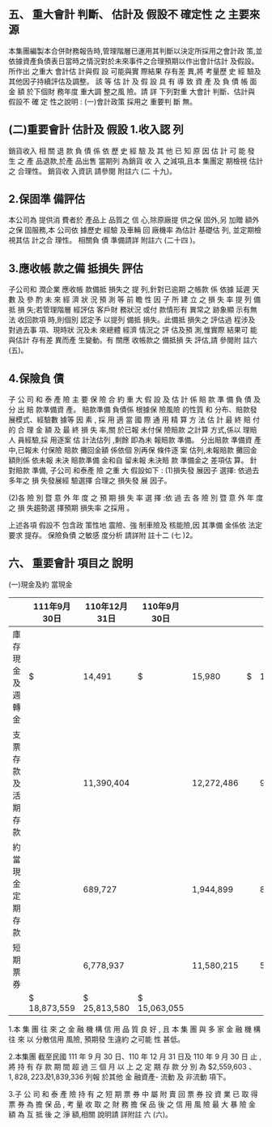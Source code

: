 
## 五、 重大會計 判斷、 估計及 假設不 確定性 之 主要來源

本集團編製本合併財務報告時,管理階層已運用其判斷以決定所採用之會計政 策,並依據資產負債表日當時之情況對於未來事件之合理預期以作出會計估計 及假設。所作出 之重大 會計估 計與假 設 可能與實 際結果 存有差 異,將 考量歷 史 經 驗及其他因子持續評估及調整。 該 等 估 計 及 假 設 具 有 導 致 資 產 及 負 債 帳 面 金 額 於下個財 務年度 重大調 整之風 險。請 詳 下列對重 大會計 判斷、估計與 假設不 確 定 性之說明 : (一)會計政策 採用之 重要判 斷 無。

## (二)重要會計 估計及 假設 1.收入認 列

銷貨收入 相 關 退 款 負 債 係 依 歷 史 經 驗 及 其 他 已 知 原 因 估 計 可 能 發 生 之 產 品退款,於產 品出售 當期列 為銷貨 收 入 之減項,且本 集團定 期檢視 估計之 合理性。 銷貨收 入資訊 請參閱 附註六 (二 十九)。

## 2.保固準 備評估

本公司為 提供消 費者於 產品上 品質之 信 心,除原廠提 供之保 固外,另 加贈 額外之保 固服務,本 公司依 據歷史 經驗 及車輛 回 廠機率 為估計 基礎估 列, 並定期檢 視其估 計之合 理性。 相關負 債 準備請詳 附註六 (二十四 )。

## 3.應收帳 款之備 抵損失 評估

子公司和 潤企業 應收帳 款備抵 損失之 提 列,針對已逾期 之帳款 係 依據 延遲 天 數 及 參 酌 未 來 經 濟 狀 況 預 測 等 前 瞻 性 因 子 所 建 立 之 損 失 率 提 列 備 抵 損 失;若管理階層 經評估 客戶財 務狀況 或付 款情形有 異常之 跡象顯 示有無 法 收回款項 時,則個別 認定予 以提列 備抵 損失。此備抵 損失之 評估過 程涉及 對過去事 項、現時狀 況及未 來總體 經濟 情況之 評 估及預 測,惟實際 結果可 能與估計 存有差 異而產 生變動。有 關應 收帳款之 備抵損 失 評估,請 參閱附 註六(五)。

## 4.保險負 債

子 公 司 和 泰 產 險 主 要 保 險 合 約 重 大 假 設 及 估 計 係 賠 款 準 備 負 債 及 分 出 賠 款準備資 產。 賠款準備 負債係 根據保 險風險 的性質 和 分布、賠款發 展模式、經驗數 據等 因 素 , 採 用 適 當 國 際 通 用 精 算 方 法 估 計 最 終 賠 付 的 合 理 金 額 及 最 終 損 失 率,關 於已報 未付保 險賠款 之計算 方式,係以 理賠人 員經驗,採 用逐案 估 計法估列 ,剩餘 即為未 報賠款 準備。 分出賠款 準備資 產中,已報未 付保險 賠款 攤回金額 係依個 別再保 條件逐 案 估列,未報賠款 攤回金 額則係 依未報 未決 賠款準備 金和自 留未報 未決賠 款 準備金之 差項估 算。 針對賠款 準備, 子公司 和泰產 險 之重 大 假設如下 : (1)損失發 展因子 選擇: 依過去 多年之 損 失發展經 驗選擇 合理之 損失發 展 因子。

(2)各 險 別 暨 意 外 年 度 之 預 期 損 失 率 選 擇 :依 過 去 各 險 別 暨 意 外 年 度 之 損 失趨勢選 擇預期 損失率 之採用 。

上述各項 假設不 包含政 策性地 震險、強 制車險及 核能險,因 其準備 金係依 法定要求 提存。 保險負債 之敏感 度分析 請詳附 註十二 (七 )2。

## 六、 重要會計 項目之 說明

(一)現金及約 當現金

|                    | 111年9月30日   | 110年12月31日   | 110年9月30日   |            |    |           |
|--------------------|----------------|-----------------|----------------|------------|----|-----------|
| 庫存現金及週轉金   | $              | 14,491          | $              | 15,980     | $  | 13,299    |
| 支票存款及活期存款 |                | 11,390,404      |                | 12,272,486 |    | 9,025,661 |
| 約當現金  定期存款 |                | 689,727         |                | 1,944,899  |    | 811,744   |
| 短期票券           |                | 6,778,937       |                | 11,580,215 |    | 5,212,351 |
|                    | $ 18,873,559   | $ 25,813,580    | $ 15,063,055   |            |    |           |

1.本 集 團 往 來 之 金 融 機 構 信 用 品 質 良 好 , 且 本 集 團 與 多 家 金 融 機 構 往 來 以 分散信用 風險, 預期發 生違約 之可能 性 甚低。

2.本集團 截至民國 111 年 9 月 30 日、110 年 12 月 31 日及 110 年 9 月 30 日 止 , 將 持 有 存 款 期 間 超 過 三 個 月 以 上 之 定 期 存 款 分 別 為 $2,559,603 、 $1,828,223 及$1,839,336 列報 於其他 金 融資產- 流動 及 非流動 項下。

3.子 公 司 和 泰 產 險 持 有 之 短 期 票 券 中 屬 附 賣 回 票 券 投 資 業 已 取 得 票 券 為 擔 保 品 , 考 量 收 取 之 財 務 擔 保 品 後 之 信 用 風 險 最 大 暴 險 金 額 為 互 抵 後 之 淨 額,相關 說明請 詳附註 六 (六)。